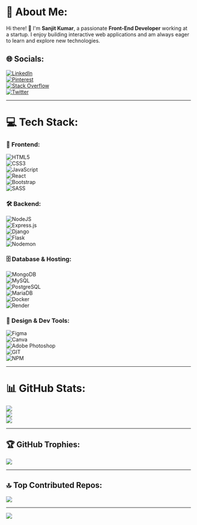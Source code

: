 # 💫 About Me:
Hi there! 👋 I'm **Sanjit Kumar**, a passionate **Front-End Developer** working at a startup. I enjoy building interactive web applications and am always eager to learn and explore new technologies.

## 🌐 Socials:
[![LinkedIn](https://img.shields.io/badge/LinkedIn-%230077B5.svg?logo=linkedin&logoColor=white)](https://linkedin.com/in/sanjit-kumar-717b1b159)  
[![Pinterest](https://img.shields.io/badge/Pinterest-%23E60023.svg?logo=Pinterest&logoColor=white)](https://pinterest.com/Kumarsan)  
[![Stack Overflow](https://img.shields.io/badge/-Stackoverflow-FE7A16?logo=stack-overflow&logoColor=white)](https://stackoverflow.com/users/kumarsan5233@gmail.com)  
[![Twitter](https://img.shields.io/badge/Twitter-%231DA1F2.svg?logo=Twitter&logoColor=white)](https://twitter.com/@kum_sanju)  

---

# 💻 Tech Stack:
### 🚀 Frontend:
![HTML5](https://img.shields.io/badge/html5-%23E34F26.svg?style=for-the-badge&logo=html5&logoColor=white)  
![CSS3](https://img.shields.io/badge/css3-%231572B6.svg?style=for-the-badge&logo=css3&logoColor=white)  
![JavaScript](https://img.shields.io/badge/javascript-%23323330.svg?style=for-the-badge&logo=javascript&logoColor=%23F7DF1E)  
![React](https://img.shields.io/badge/react-%2320232a.svg?style=for-the-badge&logo=react&logoColor=%2361DAFB)  
![Bootstrap](https://img.shields.io/badge/bootstrap-%238511FA.svg?style=for-the-badge&logo=bootstrap&logoColor=white)  
![SASS](https://img.shields.io/badge/SASS-hotpink.svg?style=for-the-badge&logo=SASS&logoColor=white)  

### 🛠️ Backend:
![NodeJS](https://img.shields.io/badge/node.js-6DA55F?style=for-the-badge&logo=node.js&logoColor=white)  
![Express.js](https://img.shields.io/badge/express.js-%23404d59.svg?style=for-the-badge&logo=express&logoColor=%2361DAFB)  
![Django](https://img.shields.io/badge/django-%23092E20.svg?style=for-the-badge&logo=django&logoColor=white)  
![Flask](https://img.shields.io/badge/flask-%23000.svg?style=for-the-badge&logo=flask&logoColor=white)  
![Nodemon](https://img.shields.io/badge/NODEMON-%23323330.svg?style=for-the-badge&logo=nodemon&logoColor=%BBDEAD)  

### 🗄️ Database & Hosting:
![MongoDB](https://img.shields.io/badge/MongoDB-%234ea94b.svg?style=for-the-badge&logo=mongodb&logoColor=white)  
![MySQL](https://img.shields.io/badge/mysql-%2300000f.svg?style=for-the-badge&logo=mysql&logoColor=white)  
![PostgreSQL](https://img.shields.io/badge/postgres-%23316192.svg?style=for-the-badge&logo=postgresql&logoColor=white)  
![MariaDB](https://img.shields.io/badge/MariaDB-003545?style=for-the-badge&logo=mariadb&logoColor=white)  
![Docker](https://img.shields.io/badge/docker-%230db7ed.svg?style=for-the-badge&logo=docker&logoColor=white)  
![Render](https://img.shields.io/badge/Render-%46E3B7.svg?style=for-the-badge&logo=render&logoColor=white)  

### 🎨 Design & Dev Tools:
![Figma](https://img.shields.io/badge/figma-%23F24E1E.svg?style=for-the-badge&logo=figma&logoColor=white)  
![Canva](https://img.shields.io/badge/Canva-%2300C4CC.svg?style=for-the-badge&logo=Canva&logoColor=white)  
![Adobe Photoshop](https://img.shields.io/badge/adobe%20photoshop-%2331A8FF.svg?style=for-the-badge&logo=adobe%20photoshop&logoColor=white)  
![GIT](https://img.shields.io/badge/Git-fc6d26?style=for-the-badge&logo=git&logoColor=white)  
![NPM](https://img.shields.io/badge/NPM-%23CB3837.svg?style=for-the-badge&logo=npm&logoColor=white)  

---

# 📊 GitHub Stats:
![](https://github-readme-stats.vercel.app/api?username=sanjitkumar33&theme=dark&hide_border=false&include_all_commits=false&count_private=false)  
![](https://github-readme-streak-stats.herokuapp.com/?user=sanjitkumar33&theme=dark&hide_border=false)  
![](https://github-readme-stats.vercel.app/api/top-langs/?username=sanjitkumar33&theme=dark&hide_border=false&include_all_commits=false&count_private=false&layout=compact)  

---

## 🏆 GitHub Trophies:
![](https://github-profile-trophy.vercel.app/?username=sanjitkumar33&theme=radical&no-frame=false&no-bg=true&margin-w=4)  

---

## 🔝 Top Contributed Repos:
![](https://github-contributor-stats.vercel.app/api?username=sanjitkumar33&limit=5&theme=dark&combine_all_yearly_contributions=true)  

---

[![](https://visitcount.itsvg.in/api?id=sanjitkumar33&icon=0&color=0)](https://visitcount.itsvg.in)  

<!-- Proudly created with GPRM ( https://gprm.itsvg.in ) -->
